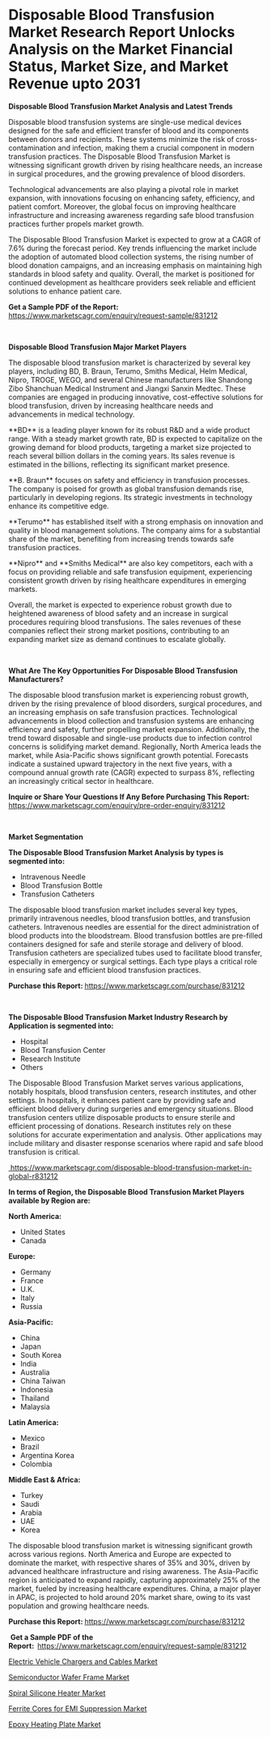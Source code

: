<p><h1>Disposable Blood Transfusion Market Research Report Unlocks Analysis on the Market Financial Status, Market Size, and Market Revenue upto 2031</h1></p><p><strong>Disposable Blood Transfusion Market Analysis and Latest Trends</strong></p>
<p><p>Disposable blood transfusion systems are single-use medical devices designed for the safe and efficient transfer of blood and its components between donors and recipients. These systems minimize the risk of cross-contamination and infection, making them a crucial component in modern transfusion practices. The Disposable Blood Transfusion Market is witnessing significant growth driven by rising healthcare needs, an increase in surgical procedures, and the growing prevalence of blood disorders. </p><p>Technological advancements are also playing a pivotal role in market expansion, with innovations focusing on enhancing safety, efficiency, and patient comfort. Moreover, the global focus on improving healthcare infrastructure and increasing awareness regarding safe blood transfusion practices further propels market growth. </p><p>The Disposable Blood Transfusion Market is expected to grow at a CAGR of 7.6% during the forecast period. Key trends influencing the market include the adoption of automated blood collection systems, the rising number of blood donation campaigns, and an increasing emphasis on maintaining high standards in blood safety and quality. Overall, the market is positioned for continued development as healthcare providers seek reliable and efficient solutions to enhance patient care.</p></p>
<p><strong>Get a Sample PDF of the Report:&nbsp;</strong> <a href="https://www.marketscagr.com/enquiry/request-sample/831212?utm_campaign=1265&utm_medium=2&utm_source=Github&utm_content=ia&utm_term=13102024&utm_id=disposable-blood-transfusion">https://www.marketscagr.com/enquiry/request-sample/831212</a></p>
<p>&nbsp;</p>
<p><strong>Disposable Blood Transfusion Major Market Players</strong></p>
<p><p>The disposable blood transfusion market is characterized by several key players, including BD, B. Braun, Terumo, Smiths Medical, Helm Medical, Nipro, TROGE, WEGO, and several Chinese manufacturers like Shandong Zibo Shanchuan Medical Instrument and Jiangxi Sanxin Medtec. These companies are engaged in producing innovative, cost-effective solutions for blood transfusion, driven by increasing healthcare needs and advancements in medical technology.</p><p>**BD** is a leading player known for its robust R&D and a wide product range. With a steady market growth rate, BD is expected to capitalize on the growing demand for blood products, targeting a market size projected to reach several billion dollars in the coming years. Its sales revenue is estimated in the billions, reflecting its significant market presence.</p><p>**B. Braun** focuses on safety and efficiency in transfusion processes. The company is poised for growth as global transfusion demands rise, particularly in developing regions. Its strategic investments in technology enhance its competitive edge.</p><p>**Terumo** has established itself with a strong emphasis on innovation and quality in blood management solutions. The company aims for a substantial share of the market, benefiting from increasing trends towards safe transfusion practices.</p><p>**Nipro** and **Smiths Medical** are also key competitors, each with a focus on providing reliable and safe transfusion equipment, experiencing consistent growth driven by rising healthcare expenditures in emerging markets.</p><p>Overall, the market is expected to experience robust growth due to heightened awareness of blood safety and an increase in surgical procedures requiring blood transfusions. The sales revenues of these companies reflect their strong market positions, contributing to an expanding market size as demand continues to escalate globally.</p></p>
<p>&nbsp;</p>
<p><strong>What Are The Key Opportunities For Disposable Blood Transfusion Manufacturers?</strong></p>
<p><p>The disposable blood transfusion market is experiencing robust growth, driven by the rising prevalence of blood disorders, surgical procedures, and an increasing emphasis on safe transfusion practices. Technological advancements in blood collection and transfusion systems are enhancing efficiency and safety, further propelling market expansion. Additionally, the trend toward disposable and single-use products due to infection control concerns is solidifying market demand. Regionally, North America leads the market, while Asia-Pacific shows significant growth potential. Forecasts indicate a sustained upward trajectory in the next five years, with a compound annual growth rate (CAGR) expected to surpass 8%, reflecting an increasingly critical sector in healthcare.</p></p>
<p><strong>Inquire or Share Your Questions If Any Before Purchasing This Report:</strong> <a href="https://www.marketscagr.com/enquiry/pre-order-enquiry/831212?utm_campaign=1265&utm_medium=2&utm_source=Github&utm_content=ia&utm_term=13102024&utm_id=disposable-blood-transfusion">https://www.marketscagr.com/enquiry/pre-order-enquiry/831212</a></p>
<p>&nbsp;</p>
<p><strong>Market Segmentation</strong></p>
<p><strong>The Disposable Blood Transfusion Market Analysis by types is segmented into:</strong></p>
<p><ul><li>Intravenous Needle</li><li>Blood Transfusion Bottle</li><li>Transfusion Catheters</li></ul></p>
<p><p>The disposable blood transfusion market includes several key types, primarily intravenous needles, blood transfusion bottles, and transfusion catheters. Intravenous needles are essential for the direct administration of blood products into the bloodstream. Blood transfusion bottles are pre-filled containers designed for safe and sterile storage and delivery of blood. Transfusion catheters are specialized tubes used to facilitate blood transfer, especially in emergency or surgical settings. Each type plays a critical role in ensuring safe and efficient blood transfusion practices.</p></p>
<p><strong>Purchase this Report:&nbsp;</strong><a href="https://www.marketscagr.com/purchase/831212?utm_campaign=1265&utm_medium=2&utm_source=Github&utm_content=ia&utm_term=13102024&utm_id=disposable-blood-transfusion">https://www.marketscagr.com/purchase/831212</a></p>
<p>&nbsp;</p>
<p><strong>The Disposable Blood Transfusion Market Industry Research by Application is segmented into:</strong></p>
<p><ul><li>Hospital</li><li>Blood Transfusion Center</li><li>Research Institute</li><li>Others</li></ul></p>
<p><p>The Disposable Blood Transfusion Market serves various applications, notably hospitals, blood transfusion centers, research institutes, and other settings. In hospitals, it enhances patient care by providing safe and efficient blood delivery during surgeries and emergency situations. Blood transfusion centers utilize disposable products to ensure sterile and efficient processing of donations. Research institutes rely on these solutions for accurate experimentation and analysis. Other applications may include military and disaster response scenarios where rapid and safe blood transfusion is critical.</p></p>
<p><a href="https://www.marketscagr.com/disposable-blood-transfusion-market-in-global-r831212?utm_campaign=1265&utm_medium=2&utm_source=Github&utm_content=ia&utm_term=13102024&utm_id=disposable-blood-transfusion">&nbsp;https://www.marketscagr.com/disposable-blood-transfusion-market-in-global-r831212</a></p>
<p><strong>In terms of Region, the Disposable Blood Transfusion Market Players available by Region are:</strong></p>
<p>
    <p> <strong> North America: </strong>
        <ul>
            <li>United States</li>
            <li>Canada</li>
        </ul>
        </p> 
    <p> <strong> Europe: </strong>
        <ul>
            <li>Germany</li>
            <li>France</li>
            <li>U.K.</li>
            <li>Italy</li>
            <li>Russia</li>
        </ul>
        </p> 
    <p> <strong> Asia-Pacific: </strong>
        <ul>
            <li>China</li>
            <li>Japan</li>
            <li>South Korea</li>
            <li>India</li>
            <li>Australia</li>
            <li>China Taiwan</li>
            <li>Indonesia</li>
            <li>Thailand</li>
            <li>Malaysia</li>
        </ul>
        </p> 
    <p> <strong> Latin America: </strong>
        <ul>
            <li>Mexico</li>
            <li>Brazil</li>
            <li>Argentina Korea</li>
            <li>Colombia</li>
        </ul>
        </p> 
    <p> <strong> Middle East & Africa: </strong>
        <ul>
            <li>Turkey</li>
            <li>Saudi</li>
            <li>Arabia</li>
            <li>UAE</li>
            <li>Korea</li>
        </ul>
    </p>
    </p>
<p><p>The disposable blood transfusion market is witnessing significant growth across various regions. North America and Europe are expected to dominate the market, with respective shares of 35% and 30%, driven by advanced healthcare infrastructure and rising awareness. The Asia-Pacific region is anticipated to expand rapidly, capturing approximately 25% of the market, fueled by increasing healthcare expenditures. China, a major player in APAC, is projected to hold around 20% market share, owing to its vast population and growing healthcare needs.</p></p>
<p><strong>Purchase this Report: </strong><a href="https://www.marketscagr.com/purchase/831212?utm_campaign=1265&utm_medium=2&utm_source=Github&utm_content=ia&utm_term=13102024&utm_id=disposable-blood-transfusion">https://www.marketscagr.com/purchase/831212</a></p>
<p>&nbsp;<strong>Get a Sample PDF of the Report:&nbsp;&nbsp;</strong><a href="https://www.marketscagr.com/enquiry/request-sample/831212?utm_campaign=1265&utm_medium=2&utm_source=Github&utm_content=ia&utm_term=13102024&utm_id=disposable-blood-transfusion">https://www.marketscagr.com/enquiry/request-sample/831212</a></p>
<p><strong></strong></p>
<p><p><a href="https://www.linkedin.com/pulse/electric-vehicle-chargers-cables-market-growth-outlook-from-arcac?utm_campaign=1265&utm_medium=2&utm_source=Github&utm_content=ia&utm_term=13102024&utm_id=disposable-blood-transfusion">Electric Vehicle Chargers and Cables Market</a></p><p><a href="https://www.linkedin.com/pulse/emerging-semiconductor-wafer-frame-market-opportunities-analysis-nzlrc?utm_campaign=1265&utm_medium=2&utm_source=Github&utm_content=ia&utm_term=13102024&utm_id=disposable-blood-transfusion">Semiconductor Wafer Frame Market</a></p><p><a href="https://www.linkedin.com/pulse/spiral-silicone-heater-market-revolution-2024-2031-trends-s5oye?utm_campaign=1265&utm_medium=2&utm_source=Github&utm_content=ia&utm_term=13102024&utm_id=disposable-blood-transfusion">Spiral Silicone Heater Market</a></p><p><a href="https://www.linkedin.com/pulse/ferrite-cores-emi-suppression-market-forecasts-trends-impact-jojzc?utm_campaign=1265&utm_medium=2&utm_source=Github&utm_content=ia&utm_term=13102024&utm_id=disposable-blood-transfusion">Ferrite Cores for EMI Suppression Market</a></p><p><a href="https://www.linkedin.com/pulse/epoxy-heating-plate-industry-insights-report-analyzing-market-ztgqf?utm_campaign=1265&utm_medium=2&utm_source=Github&utm_content=ia&utm_term=13102024&utm_id=disposable-blood-transfusion">Epoxy Heating Plate Market</a></p></p>